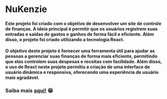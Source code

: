 # NuKenzie


#### Este projeto foi criado com o objetivo de desenvolver um site de controle de finanças. A ideia principal é permitir que os usuários registrem suas entradas e saídas de gastos e ganhos de forma fácil e eficiente. Além disso, o projeto foi criado utilizando a tecnologia React.

#### O objetivo deste projeto é fornecer uma ferramenta útil para ajudar as pessoas a gerenciar suas finanças de forma mais eficiente, permitindo que elas controlem suas despesas e receitas com facilidade. Além disso, o uso de React neste projeto permitiu a criação de uma interface de usuário dinâmica e responsiva, oferecendo uma experiência de usuário mais agradável.


### Saiba mais <a href="https://react-entrega-s1-template-nu-kenzie-sales-gb.vercel.app/">aqui!</a> 😁


